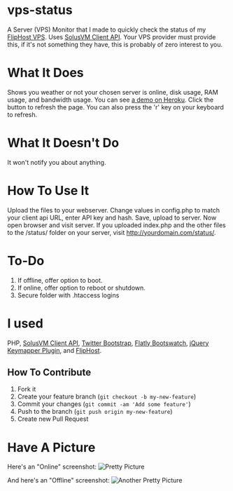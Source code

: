 vps-status
==========

A Server (VPS) Monitor that I made to quickly check the status of my [FlipHost VPS](http://www.fliphost.net/vps.html). Uses [SolusVM Client API](http://docs.solusvm.com/client_api). Your VPS provider must provide this, if it's not something they have, this is probably of zero interest to you.


What It Does
============

Shows you weather or not your chosen server is online, disk usage, RAM usage, and bandwidth usage. You can see [a demo on Heroku](http://status.longren.org/). Click the button to refresh the page. You can also press the 'r' key on your keyboard to refresh.


What It Doesn't Do
==================

It won't notify you about anything.


How To Use It
=============

Upload the files to your webserver. Change values in config.php to match your client api URL, enter API key and hash. Save, upload to server. Now open browser and visit server. If you uploaded index.php and the other files to the /status/ folder on your server, visit http://yourdomain.com/status/.


To-Do
=====

1. If offline, offer option to boot.
2. If online, offer option to reboot or shutdown.
3. Secure folder with .htaccess logins


I used
======

PHP, [SolusVM Client API](http://docs.solusvm.com/client_api), [Twitter Bootstrap](http://twitter.github.io/bootstrap/), [Flatly Bootswatch](http://news.bootswatch.com/post/50569764478/flatly-a-flat-theme-by-jenil-gogari), [jQuery Keymapper Plugin](https://github.com/rafaqueque/jquery-keymapper), and [FlipHost](http://www.fliphost.net/vps.html).


How To Contribute
-----------------------------
1. Fork it
2. Create your feature branch (`git checkout -b my-new-feature`)
3. Commit your changes (`git commit -am 'Add some feature'`)
4. Push to the branch (`git push origin my-new-feature`)
5. Create new Pull Request


Have A Picture
==============

Here's an "Online" screenshot:
![Pretty Picture](http://i.imgur.com/3p9U6NX.png)


And here's an "Offline" screenshot:
![Another Pretty Picture](http://i.imgur.com/30PGnoS.png)
